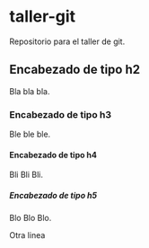 # taller-git

Repositorio para el taller de git.

## Encabezado de tipo h2

Bla bla bla.

### Encabezado de tipo h3

Ble ble ble.

#### Encabezado de tipo h4

Bli Bli Bli.

##### Encabezado de tipo h5

Blo Blo Blo.

Otra linea